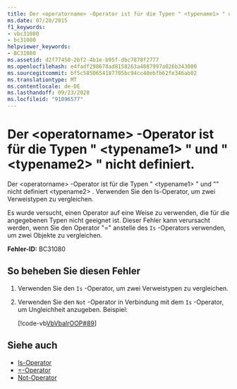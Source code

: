 ```yaml
---
title: Der <operatorname> -Operator ist für die Typen " <typename1> " und " <typename2> " nicht definiert.
ms.date: 07/20/2015
f1_keywords:
- vbc31080
- bc31080
helpviewer_keywords:
- BC31080
ms.assetid: d2f77450-2bf2-4b1e-b95f-dbc7878f2777
ms.openlocfilehash: e4fadf298678ad8158263a4887997a026b343000
ms.sourcegitcommit: bf5c5850654187705bc94cc40ebfb62fe346ab02
ms.translationtype: MT
ms.contentlocale: de-DE
ms.lasthandoff: 09/23/2020
ms.locfileid: "91096577"
---
```

# <a name="operator-operatorname-is-not-defined-for-types-typename1-and-typename2"></a>Der \<operatorname> -Operator ist für die Typen " \<typename1> " und " \<typename2> " nicht definiert.

Der \<operatorname> -Operator ist für die Typen " \<typename1> " und "" nicht definiert \<typename2> . Verwenden Sie den Is-Operator, um zwei Verweistypen zu vergleichen.  
  
 Es wurde versucht, einen Operator auf eine Weise zu verwenden, die für die angegebenen Typen nicht geeignet ist. Dieser Fehler kann verursacht werden, wenn Sie den Operator "=" anstelle des `Is` -Operators verwenden, um zwei Objekte zu vergleichen.  
  
 **Fehler-ID:** BC31080  
  
## <a name="to-correct-this-error"></a>So beheben Sie diesen Fehler  
  
1. Verwenden Sie den `Is` -Operator, um zwei Verweistypen zu vergleichen.  
  
2. Verwenden Sie den `Not` -Operator in Verbindung mit dem `Is` -Operator, um Ungleichheit anzugeben. Beispiel:  
  
     [!code-vb[VbVbalrOOP#89](~/samples/snippets/visualbasic/VS_Snippets_VBCSharp/VbVbalrOOP/VB/OOP.vb#89)]
  
## <a name="see-also"></a>Siehe auch

- [Is-Operator](../language-reference/operators/is-operator.md)
- [=-Operator](../language-reference/operators/assignment-operator.md)
- [Not-Operator](../language-reference/operators/not-operator.md)
